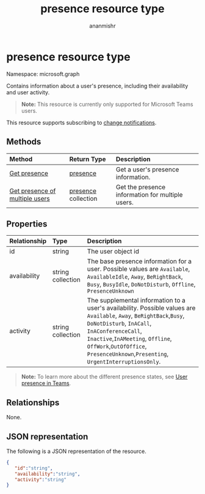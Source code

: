 ﻿---
title: "presence resource type"
description: "Contains information about a user's presence, including their availability and user activity."
author: "ananmishr"
localization_priority: Normal
doc_type: resourcePageType
ms.prod: "cloud-communications"
---

# presence resource type

Namespace: microsoft.graph

Contains information about a user's presence, including their availability and user activity.

> **Note:** This resource is currently only supported for Microsoft Teams users.

This resource supports subscribing to [change notifications](/graph/webhooks).

## Methods

| Method                                                                               | Return Type                                     | Description                                      |
| :----------------------------------------------------------------------------------- | :---------------------------------------------- | :----------------------------------------------- |
| [Get presence](../api/presence-get.md)                                               | [presence](../resources/presence.md)            | Get a user's presence information.               |
| [Get presence of multiple users](../api/cloudcommunications-getpresencesbyuserid.md) | [presence](../resources/presence.md) collection | Get the presence information for multiple users. |

## Properties

| Relationship | Type              | Description                                                                                                                                                                                                                                                                                   |
| :----------- | :---------------- | :-------------------------------------------------------------------------------------------------------------------------------------------------------------------------------------------------------------------------------------------------------------------------------------------- |
| id           | string            | The user object id                                                                                                                                                                                                                                                                            |
| availability | string collection | The base presence information for a user. Possible values are `Available`, `AvailableIdle`,  `Away`, `BeRightBack`, `Busy`, `BusyIdle`, `DoNotDisturb`, `Offline`, `PresenceUnknown`                                                                                                          |
| activity     | string collection | The supplemental information to a user's availability. Possible values are `Available`, `Away`, `BeRightBack`,`Busy`, `DoNotDisturb`, `InACall`, `InAConferenceCall`, `Inactive`,`InAMeeting`, `Offline`, `OffWork`,`OutOfOffice`, `PresenceUnknown`,`Presenting`, `UrgentInterruptionsOnly`. |

>**Note:** To learn more about the different presence states, see [User presence in Teams](/microsoftteams/presence-admins). 

## Relationships

None.

## JSON representation

The following is a JSON representation of the resource.

<!-- {
  "blockType": "resource",
  "optionalProperties": [
  ],
  "@odata.type": "microsoft.graph.presence"
}-->

```json
{
   "id":"string",
   "availability":"string",
   "activity":"string"
}
```